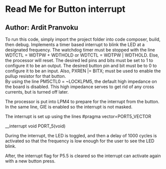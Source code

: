 # Read Me for Button interrupt
## Author: Ardit Pranvoku
To run this code, simply import the project folder into code composer, build, then debug.
Implements a timer based interrupt to blink the LED at a designated frequency.
The watchdog timer must be stopped with the line WDTCTL = WDTPW + WDTHOLD or WDTCTL = WDTPW | WDTHOLD.
Else, the processor will reset.
The desired led pins and bits must be set to 1 to configure it to be an output.
The desired button pin and bit must be to 0 to configure it to be an input.
Also,  PXREN |= BITX; must be used to enable the pullup resistor for that button.     
By using the line PM5CTL0 = ~LOCKLPM5, the default high impedance on the board is disabled.
This high impedance serves to get rid of any cross currents, but is turned off later.

The processor is put into LPM4 to prepare for the interrupt from the button.
In the same line, GIE is enabled so the interrupt is not masked.

The interrupt is set up using the lines
#pragma vector=PORT5_VECTOR

__interrupt void PORT_5(void)

During the interrupt, the LED is toggled, and then a delay of 1000 cycles is activated so that
the frequency is low enough for the user to see the LED blink.

After, the interrupt flag for P5.5 is cleared so the interrupt can activate again with a new button press.
